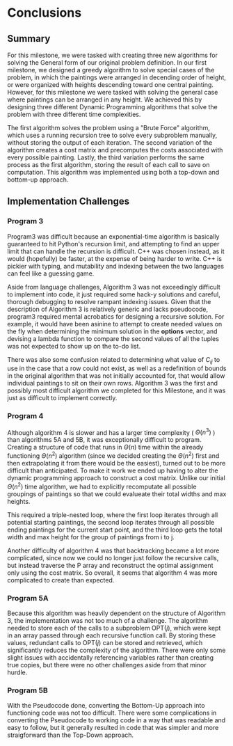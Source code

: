 # Conclusions

## Summary
For this milestone, we were tasked with creating three new algorithms for solving the General form of our original problem definition. In our first milestone, we designed a greedy algorithm to solve special cases of the problem, in which the paintings were arranged in decending order of height, or were organized with heights descending toward one central painting. However, for this milestone we were tasked with solving the general case where paintings can be arranged in any height. We achieved this by designing three different Dynamic Programming algorithms that solve the problem with three different time complexities.

The first algorithm solves the problem using a "Brute Force" algorithm, which uses a running recursion tree to solve every subproblem manually, without storing the output of each iteration. The second variation of the algorithm creates a cost matrix and precomputes the costs associated with every possible painting. Lastly, the third variation performs the same process as the first algorithm, storing the result of each call to save on computation. This algorithm was implemented using both a top-down and bottom-up approach.

## Implementation Challenges
### Program 3
Program3 was difficult because an exponential-time algorithm is basically guaranteed to hit Python's recursion limit, and attempting to find an upper limit that can handle the recursion is difficult. C++ was chosen instead, as it would (hopefully) be faster, at the expense of being harder to write. C++ is pickier with typing, and mutability and indexing between the two languages can feel like a guessing game. 

Aside from language challenges, Algorithm 3 was not exceedingly difficult to implement into code, it just required some hack-y solutions and careful, thorough debugging to resolve rampant indexing issues. Given that the description of Algorithm 3 is relatively generic and lacks pseudocode, program3 required mental acrobatics for designing a recursive solution. For example, it would have been asinine to attempt to create needed values on the fly when determining the minimum solution in the __options__ vector, and devising a lambda function to compare the second values of all the tuples was not expected to show up on the to-do list. 

There was also some confusion related to determining what value of $C_{ij}$ to use in the case that a row could not exist, as well as a redefinition of bounds in the original algorithm that was not initially accounted for, that would allow individual paintings to sit on their own rows. Algorithm 3 was the first and possibly most difficult algorithm we completed for this Milestone, and it was just as difficult to implement correctly. 

### Program 4
Although algorithm 4 is slower and has a larger time complexity ( $\Theta(n^3)$ ) than algorithms 5A and 5B, it was exceptionally difficult to program. Creating a structure of code that runs in $\Theta(n)$ time within the already functioning $\Theta(n^2)$ algorithm (since we decided creating the $\Theta(n^2)$ first and then extrapolating it from there would be the easiest), turned out to be more difficult than anticipated. To make it work we ended up having to alter the dynamic programming approach to construct a cost matrix. Unlike our initial $\Theta(n^2)$ time algorithm, we had to explicitly recomputate all possible groupings of paintings so that we could evalueate their total widths and max heights.

This required a triple-nested loop, where the first loop iterates through all potential starting paintings, the second loop iterates through all possible ending paintings for the current start point, and the third loop gets the total width and max height for the group of paintings from i to j.

Another difficulty of algorithm 4 was that backtracking became a lot more complicated, since now we could no longer just follow the recursive calls, but instead traverse the P array and reconstruct the optimal assignment only using the cost matrix. So overall, it seems that algorithm 4 was more complicated to create than expected.

### Program 5A
Because this algorithm was heavily dependent on the structure of Algorithm 3, the implementation was not too much of a challenge. The algorithm needed to store each of the calls to a subproblem $\text{OPT}(j)$, which were kept in an array passed through each recursive function call. By storing these values, redundant calls to $\text{OPT}(j)$ can be stored and retrieved, which significantly reduces the complexity of the algorithm. There were only some slight issues with accidentally referencing variables rather than creating true copies, but there were no other challenges aside from that minor hurdle.

### Program 5B
With the Pseudocode done, converting the Bottom-Up approach into functioning code was not too difficult. There were some complications in converting the Pseudocode to working code in a way that was readable and easy to follow, but it generally resulted in code that was simpler and more straigforward than the Top-Down approach.
